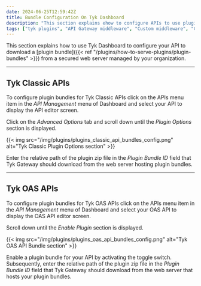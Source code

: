 ```yaml
---
date: 2024-06-25T12:59:42Z
title: Bundle Configuration On Tyk Dashboard
description: "This section explains ehow to configure APIs to use plugin bundles deployed on a remote web server"
tags: ["tyk plugins", "API Gateway middleware", "Custom middleware", "Custom API request"]
---
```


This section explains how to use Tyk Dashboard to configure your API to download a [plugin bundle]({{< ref "/plugins/how-to-serve-plugins/plugin-bundles" >}}) from a secured web server managed by your organization.

---

## Tyk Classic APIs

To configure plugin bundles for Tyk Classic APIs click on the APIs menu item in the *API Management* menu of Dashboard and select your API to display the API editor screen.

Click on the *Advanced Options* tab and scroll down until the *Plugin Options* section is displayed.

{{< img src="/img/plugins/plugins_classic_api_bundles_config.png" alt="Tyk Classic Plugin Options section" >}}

Enter the relative path of the plugin zip file in the *Plugin Bundle ID* field that Tyk Gateway should download from the web server hosting plugin bundles.

---

## Tyk OAS APIs 

To configure plugin bundles for Tyk OAS APIs click on the APIs menu item in the *API Management* menu of Dashboard and select your OAS API to display the OAS API editor screen.

Scroll down until the *Enable Plugin* section is displayed.

{{< img src="/img/plugins/plugins_oas_api_bundles_config.png" alt="Tyk OAS API Bundle section" >}}

Enable a plugin bundle for your API by activating the toggle switch. Subsequently, enter the relative path of the plugin zip file in the *Plugin Bundle ID* field that Tyk Gateway should download from the web server that hosts your plugin bundles.
